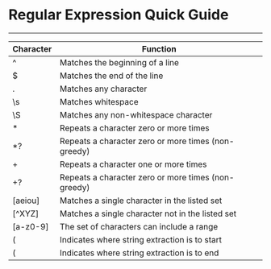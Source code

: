 # Regular Expression Quick Guide
---

| Character | Function |
| ------ | ------ |
| ^ | Matches the beginning of a line |
| $ | Matches the end of the line |
| . | Matches any character |
| \s | Matches whitespace |
| \S | Matches any non-whitespace character |
| * | Repeats  a character zero or more times |
| *? | Repeats  a character zero or more times (non-greedy) |
| + | Repeats  a character one or more times |
| +? | Repeats  a character zero or more times (non-greedy) |
| [aeiou] | Matches a single character in the listed set |
| [^XYZ] | Matches a single character not in the listed set |
| [a-z0-9] | The set of characters can include a range |
| ( | Indicates where string extraction is to start|
| ( | Indicates where string extraction is to end|

